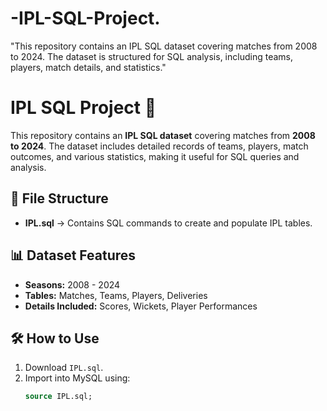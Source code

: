 # -IPL-SQL-Project.
"This repository contains an IPL SQL dataset covering matches from 2008 to 2024. The dataset is structured for SQL analysis, including teams, players, match details, and statistics."
# IPL SQL Project 🏏

This repository contains an **IPL SQL dataset** covering matches from **2008 to 2024**. The dataset includes detailed records of teams, players, match outcomes, and various statistics, making it useful for SQL queries and analysis.

## 📂 File Structure
- **IPL.sql** → Contains SQL commands to create and populate IPL tables.

## 📊 Dataset Features
- **Seasons:** 2008 - 2024
- **Tables:** Matches, Teams, Players, Deliveries
- **Details Included:** Scores, Wickets, Player Performances

## 🛠️ How to Use
1. Download `IPL.sql`.
2. Import into MySQL using:
   ```sql
   source IPL.sql;
